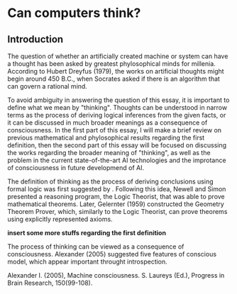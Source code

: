 Can computers think?
====================


Introduction
------------

The question of whether an artificially created machine or system can have a thought has been asked by greatest phylosophical minds for millenia. According to Hubert Dreyfus (1979), the works on artificial thoughts might begin around 450 B.C., when Socrates asked if there is an algorithm that can govern a rational mind. 

To avoid ambiguity in answering the question of this essay, it is important to define what we mean by "thinking". Thoughts can be understood in narrow terms as the process of deriving logical inferences from the given facts, or it can be discussed in much broader meanings as a consequence of consciousness. In the first part of this essay, I will make a brief review on previous mathematical and phylosophical results regarding the first definition, then the second part of this essay will be focused on discussing the works regarding the broader meaning of "thinking", as well as the problem in the current state-of-the-art AI technologies and the improtance of consciousness in future developmend of AI. 

The definition of thinking as the process of deriving conclusions using formal logic was first suggested by . Following this idea, Newell and Simon presented a reasoning program, the Logic Theorist, that was able to prove mathematical theorems. Later, Gelernter (1959) constructed the Geometry Theorem Prover, which, similarly to the Logic Theorist, can prove theorems using explicitly represented axioms.

**insert some more stuffs regarding the first definition**


The process of thinking can be viewed as a consequence of consciousness. Alexander (2005) suggested five features of conscious model, which appear important throught introspection. 


Alexander I. (2005), Machine consciousness. S. Laureys (Ed.), Progress in Brain Research, 150(99-108).
